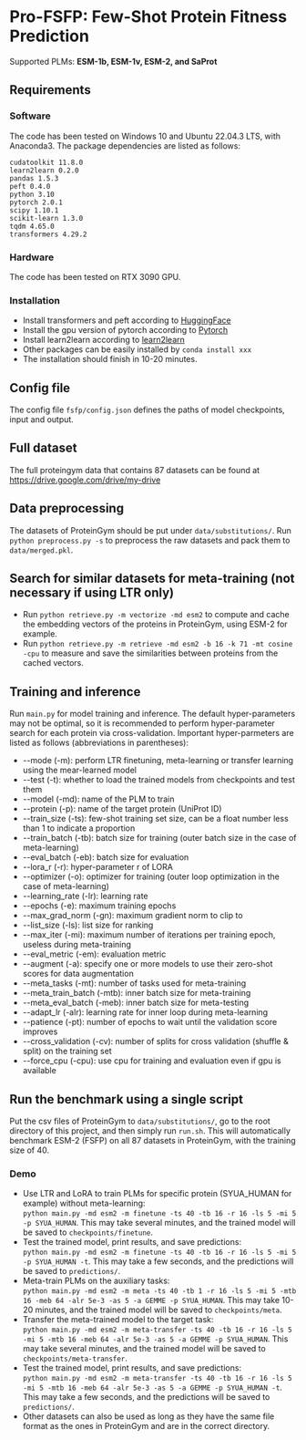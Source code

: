 # Pro-FSFP: Few-Shot Protein Fitness Prediction
Supported PLMs: **ESM-1b, ESM-1v, ESM-2, and SaProt**

## Requirements
### Software
The code has been tested on Windows 10 and Ubuntu 22.04.3 LTS, with Anaconda3. The package dependencies are listed as follows:
```
cudatoolkit 11.8.0
learn2learn 0.2.0
pandas 1.5.3
peft 0.4.0
python 3.10
pytorch 2.0.1
scipy 1.10.1
scikit-learn 1.3.0
tqdm 4.65.0
transformers 4.29.2
```
### Hardware
The code has been tested on RTX 3090 GPU.
### Installation
- Install transformers and peft according to [HuggingFace](https://huggingface.co/docs)
- Install the gpu version of pytorch according to [Pytorch](https://pytorch.org/get-started/locally/)
- Install learn2learn according to [learn2learn](https://learn2learn.net/tutorials/getting_started/)
- Other packages can be easily installed by `conda install xxx`
- The installation should finish in 10-20 minutes.

## Config file
The config file `fsfp/config.json` defines the paths of model checkpoints, input and output.

## Full dataset 
The full proteingym data that contains 87 datasets can be found at https://drive.google.com/drive/my-drive

## Data preprocessing
The datasets of ProteinGym should be put under `data/substitutions/`. Run `python preprocess.py -s` to preprocess the raw datasets and pack them to `data/merged.pkl`.

## Search for similar datasets for meta-training (not necessary if using LTR only)
- Run `python retrieve.py -m vectorize -md esm2` to compute and cache the embedding vectors of the proteins in ProteinGym, using ESM-2 for example.
- Run `python retrieve.py -m retrieve -md esm2 -b 16 -k 71 -mt cosine -cpu` to measure and save the similarities between proteins from the cached vectors.

## Training and inference
Run `main.py` for model training and inference. The default hyper-parameters may not be optimal, so it is recommended to perform hyper-parameter search for each protein via cross-validation.
Important hyper-parmeters are listed as follows (abbreviations in parentheses):
- --mode (-m): perform LTR finetuning, meta-learning or transfer learning using the mear-learned model
- --test (-t): whether to load the trained models from checkpoints and test them
- --model (-md): name of the PLM to train
- --protein (-p): name of the target protein (UniProt ID)
- --train_size (-ts): few-shot training set size, can be a float number less than 1 to indicate a proportion
- --train_batch (-tb): batch size for training (outer batch size in the case of meta-learning)
- --eval_batch (-eb): batch size for evaluation
- --lora_r (-r): hyper-parameter r of LORA
- --optimizer (-o): optimizer for training (outer loop optimization in the case of meta-learning)
- --learning_rate (-lr): learning rate
- --epochs (-e): maximum training epochs
- --max_grad_norm (-gn): maximum gradient norm to clip to
- --list_size (-ls): list size for ranking
- --max_iter (-mi): maximum number of iterations per training epoch, useless during meta-training
- --eval_metric (-em): evaluation metric
- --augment (-a): specify one or more models to use their zero-shot scores for data augmentation
- --meta_tasks (-mt): number of tasks used for meta-training
- --meta_train_batch (-mtb): inner batch size for meta-training
- --meta_eval_batch (-meb): inner batch size for meta-testing
- --adapt_lr (-alr): learning rate for inner loop during meta-learning
- --patience (-pt): number of epochs to wait until the validation score improves
- --cross_validation (-cv): number of splits for cross validation (shuffle & split) on the training set
- --force_cpu (-cpu): use cpu for training and evaluation even if gpu is available

## Run the benchmark using a single script
Put the csv files of ProteinGym to `data/substitutions/`, go to the root directory of this project, and then simply run `run.sh`. This will automatically benchmark ESM-2 (FSFP) on all 87 datasets in ProteinGym, with the training size of 40.

### Demo
- Use LTR and LoRA to train PLMs for specific protein (SYUA_HUMAN for example) without meta-learning: <br>
`python main.py -md esm2 -m finetune -ts 40 -tb 16 -r 16 -ls 5 -mi 5 -p SYUA_HUMAN`. This may take several minutes, and the trained model will be saved to `checkpoints/finetune`.
- Test the trained model, print results, and save predictions: <br>
`python main.py -md esm2 -m finetune -ts 40 -tb 16 -r 16 -ls 5 -mi 5 -p SYUA_HUMAN -t`. This may take a few seconds, and the predictions will be saved to `predictions/`.
- Meta-train PLMs on the auxiliary tasks: <br>
`python main.py -md esm2 -m meta -ts 40 -tb 1 -r 16 -ls 5 -mi 5 -mtb 16 -meb 64 -alr 5e-3 -as 5 -a GEMME -p SYUA_HUMAN`. This may take 10-20 minutes, and the trained model will be saved to `checkpoints/meta`.
- Transfer the meta-trained model to the target task: <br>
`python main.py -md esm2 -m meta-transfer -ts 40 -tb 16 -r 16 -ls 5 -mi 5 -mtb 16 -meb 64 -alr 5e-3 -as 5 -a GEMME -p SYUA_HUMAN`. This may take several minutes, and the trained model will be saved to `checkpoints/meta-transfer`.
- Test the trained model, print results, and save predictions: <br>
`python main.py -md esm2 -m meta-transfer -ts 40 -tb 16 -r 16 -ls 5 -mi 5 -mtb 16 -meb 64 -alr 5e-3 -as 5 -a GEMME -p SYUA_HUMAN -t`. This may take a few seconds, and the predictions will be saved to `predictions/`.
- Other datasets can also be used as long as they have the same file format as the ones in ProteinGym and are in the correct directory.
